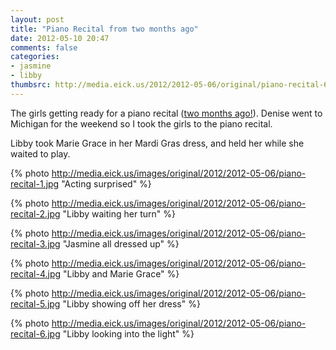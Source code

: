 ```yaml
---
layout: post
title: "Piano Recital from two months ago"
date: 2012-05-10 20:47
comments: false
categories:
- jasmine
- libby
thumbsrc: http://media.eick.us/2012/2012-05-06/original/piano-recital-6.jpg
---
```

The girls getting ready for a piano recital ([two months ago!](http://eick.us/blog/2012/03/31/march-18-recital/)).  Denise went to Michigan for the weekend so I took the girls to the piano recital.

Libby took Marie Grace in her Mardi Gras dress, and held her while she waited to play.



{% photo http://media.eick.us/images/original/2012/2012-05-06/piano-recital-1.jpg "Acting surprised" %}




{% photo http://media.eick.us/images/original/2012/2012-05-06/piano-recital-2.jpg "Libby waiting her turn" %}




{% photo http://media.eick.us/images/original/2012/2012-05-06/piano-recital-3.jpg "Jasmine all dressed up" %}




{% photo http://media.eick.us/images/original/2012/2012-05-06/piano-recital-4.jpg "Libby and Marie Grace" %}




{% photo http://media.eick.us/images/original/2012/2012-05-06/piano-recital-5.jpg "Libby showing off her dress" %}




{% photo http://media.eick.us/images/original/2012/2012-05-06/piano-recital-6.jpg "Libby looking into the light" %}
